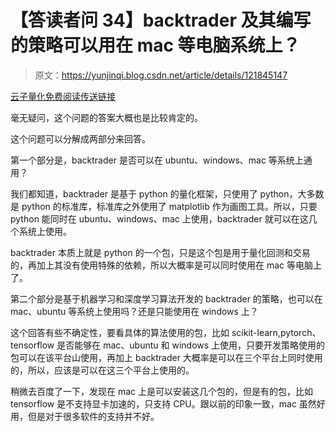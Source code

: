 # 【答读者问 34】backtrader 及其编写的策略可以用在 mac 等电脑系统上？

> 原文：<https://yunjinqi.blog.csdn.net/article/details/121845147>

[云子量化免费阅读传送链接](https://www.yunjinqi.top/article/62)

毫无疑问，这个问题的答案大概也是比较肯定的。

这个问题可以分解成两部分来回答。

第一个部分是，backtrader 是否可以在 ubuntu、windows、mac 等系统上通用？

我们都知道，backtrader 是基于 python 的量化框架，只使用了 python，大多数是 python 的标准库，标准库之外使用了 matplotlib 作为画图工具。所以，只要 python 能同时在 ubuntu、windows、mac 上使用，backtrader 就可以在这几个系统上使用。

backtrader 本质上就是 python 的一个包，只是这个包是用于量化回测和交易的，再加上其没有使用特殊的依赖，所以大概率是可以同时使用在 mac 等电脑上了。

第二个部分是基于机器学习和深度学习算法开发的 backtrader 的策略，也可以在 mac、ubuntu 等系统上使用吗？还是只能使用在 windows 上？

这个回答有些不确定性，要看具体的算法使用的包，比如 scikit-learn,pytorch、tensorflow 是否能够在 mac、ubuntu 和 windows 上使用，只要开发策略使用的包可以在该平台山使用，再加上 backtrader 大概率是可以在三个平台上同时使用的，所以，应该是可以在这三个平台上使用的。

稍微去百度了一下，发现在 mac 上是可以安装这几个包的，但是有的包，比如 tensorflow 是不支持显卡加速的，只支持 CPU。跟以前的印象一致，mac 虽然好用，但是对于很多软件的支持并不好。